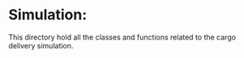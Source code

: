 # Simulation:
   This directory hold all the classes and functions related to the cargo delivery simulation.
